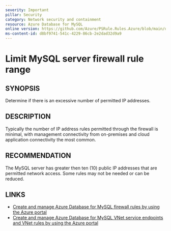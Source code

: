 ```yaml
---
severity: Important
pillar: Security
category: Network security and containment
resource: Azure Database for MySQL
online version: https://github.com/Azure/PSRule.Rules.Azure/blob/main/docs/en/rules/Azure.MySQL.FirewallIPRange.md
ms-content-id: d8bf9741-541c-4229-86cb-2e2dad32d9a9
---
```


# Limit MySQL server firewall rule range

## SYNOPSIS

Determine if there is an excessive number of permitted IP addresses.

## DESCRIPTION

Typically the number of IP address rules permitted through the firewall is minimal, with management connectivity from on-premises and cloud application connectivity the most common.

## RECOMMENDATION

The MySQL server has greater then ten (10) public IP addresses that are permitted network access.
Some rules may not be needed or can be reduced.

## LINKS

- [Create and manage Azure Database for MySQL firewall rules by using the Azure portal](https://docs.microsoft.com/azure/mysql/howto-manage-firewall-using-portal)
- [Create and manage Azure Database for MySQL VNet service endpoints and VNet rules by using the Azure portal](https://docs.microsoft.com/azure/mysql/howto-manage-vnet-using-portal)
